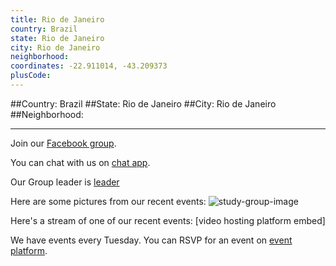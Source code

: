```yaml
---
title: Rio de Janeiro
country: Brazil
state: Rio de Janeiro
city: Rio de Janeiro
neighborhood: 
coordinates: -22.911014, -43.209373
plusCode:
---
```


##Country: Brazil
##State: Rio de Janeiro
##City: Rio de Janeiro
##Neighborhood: 
*****
Join our [Facebook group](https://www.facebook.com/groups/free.code.camp.rio.de.janeiro).

You can chat with us on [chat app]().

Our Group leader is [leader]()

Here are some pictures from our recent events:
![study-group-image]()

Here's a stream of one of our recent events:
[video hosting platform embed]

We have events every Tuesday. You can RSVP for an event on [event platform]().
